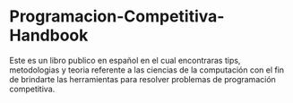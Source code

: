 # Programacion-Competitiva-Handbook
Este es un libro publico en español en el cual encontraras tips, metodologias y teoria referente a las ciencias de la computación con el fin de brindarte las herramientas para resolver problemas de programación competitiva.
